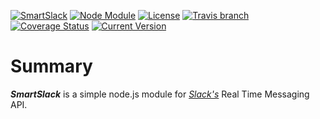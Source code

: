 [![SmartSlack](https://img.shields.io/badge/smart-slack-yellow.svg)](https://github.com/philliphenslee/smartslack)
[![Node Module](https://img.shields.io/badge/node.js-module-82bb22.svg)](https://github.com/philliphenslee/smartslack)
[![License](http://img.shields.io/badge/license-MIT-blue.svg)](https://raw.githubusercontent.com/philliphenslee/smartslack/master/LICENSE)
[![Travis branch](https://img.shields.io/travis/philliphenslee/smartslack/master.svg)](https://travis-ci.org/philliphenslee/smartslack)
[![Coverage Status](https://coveralls.io/repos/philliphenslee/smartslack/badge.svg?branch=master&service=github)](https://coveralls.io/github/philliphenslee/smartslack?branch=master)
[![Current Version](https://img.shields.io/badge/version-0.0.1-red.svg)](https://github.com/philliphenslee/smartslack)

# Summary
***SmartSlack*** is a simple node.js module for [*Slack's*](https://slack.com) Real Time Messaging API.
